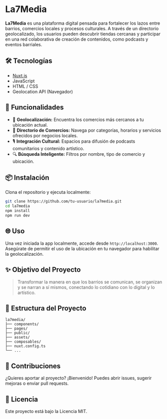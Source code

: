 # La7Media

**La7Media** es una plataforma digital pensada para fortalecer los lazos entre barrios, comercios locales y procesos culturales. A través de un directorio geolocalizado, los usuarios pueden descubrir tiendas cercanas y participar en una red colaborativa de creación de contenidos, como podcasts y eventos barriales.

## 🛠 Tecnologías

- [Nuxt.js](https://nuxt.com/)
- JavaScript
- HTML / CSS
- Geolocation API (Navegador)

## 🚀 Funcionalidades

- 📍 **Geolocalización:** Encuentra los comercios más cercanos a tu ubicación actual.
- 🛒 **Directorio de Comercios:** Navega por categorías, horarios y servicios ofrecidos por negocios locales.
- 🎙️ **Integración Cultural:** Espacios para difusión de podcasts comunitarios y contenido artístico.
- 🔍 **Búsqueda Inteligente:** Filtros por nombre, tipo de comercio y ubicación.

## 📦 Instalación

Clona el repositorio y ejecuta localmente:

```bash
git clone https://github.com/tu-usuario/la7media.git
cd la7media
npm install
npm run dev
```

## 🌐 Uso

Una vez iniciada la app localmente, accede desde `http://localhost:3000`. Asegúrate de permitir el uso de la ubicación en tu navegador para habilitar la geolocalización.

## ✨ Objetivo del Proyecto

> Transformar la manera en que los barrios se comunican, se organizan y se narran a sí mismos, conectando lo cotidiano con lo digital y lo artístico.

## 📁 Estructura del Proyecto

```
la7media/
├── components/
├── pages/
├── public/
├── assets/
├── composables/
├── nuxt.config.ts
└── ...
```

## 🙌 Contribuciones

¿Quieres aportar al proyecto? ¡Bienvenido! Puedes abrir issues, sugerir mejoras o enviar pull requests.

## 📜 Licencia

Este proyecto está bajo la Licencia MIT.
